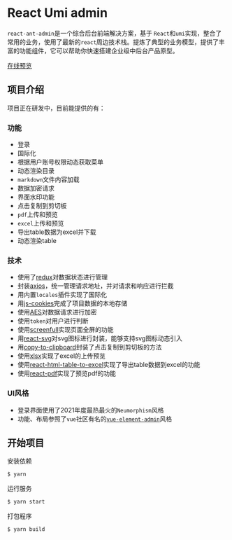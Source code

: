 # React Umi admin

`react-ant-admin`是一个综合后台前端解决方案，基于 `React`和`umi`实现，整合了常用的业务，使用了最新的`react`周边技术栈。提炼了典型的业务模型，提供了丰富的功能组件，它可以帮助你快速搭建企业级中后台产品原型。

[在线预览](https://bujidao.github.io/react-ant-admin-1.0/#/login)

## 项目介绍

项目正在研发中，目前能提供的有：

### 功能
* 登录
* 国际化
* 根据用户账号权限动态获取菜单
* 动态渲染目录
* `markdown`文件内容加载
* 数据加密请求
* 界面水印功能
* 点击复制到剪切板
* `pdf`上传和预览
* `excel`上传和预览
* 导出table数据为excel并下载
* 动态渲染table

### 技术
* 使用了[redux](https://github.com/reduxjs/redux)对数据状态进行管理
* 封装[axios](https://github.com/axios/axios)，统一管理请求地址，并对请求和响应进行拦截
* 用内置`locales`插件实现了国际化
* 用[js-cookies](js-cookies)完成了项目数据的本地存储
* 使用[AES](https://github.com/brix/crypto-js)对数据请求进行加密
* 使用`token`对用户进行判断
* 使用[screenfull](https://github.com/sindresorhus/screenfull.js)实现页面全屏的功能
* 用[react-svg](https://github.com/tanem/react-svg)对svg图标进行封装，能够支持svg图标动态引入
* 用[copy-to-clipboard](https://github.com/sudodoki/copy-to-clipboard#readme)封装了点击复制到剪切板的方法
* 使用[xlsx](https://github.com/SheetJS/sheetjs)实现了excel的上传预览
* 使用[react-html-table-to-excel](https://github.com/zsusac/ReactHTMLTableToExcel)实现了导出table数据到excel的功能
* 使用[react-pdf](https://github.com/wojtekmaj/react-pdf)实现了预览pdf的功能

### UI风格
* 登录界面使用了2021年度最热最火的`Neumorphism`风格
* 功能、布局参照了`vue`社区有名的[`vue-element-admin`](https://github.com/PanJiaChen/vue-element-admin)风格

## 开始项目

安装依赖

```bash
$ yarn
```

运行服务

```bash
$ yarn start
```

打包程序

```bash
$ yarn build
```
